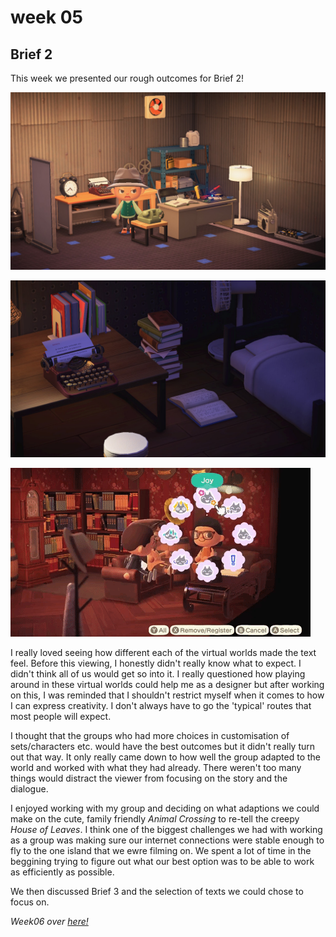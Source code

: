 # week 05

## Brief 2

This week we presented our rough outcomes for Brief 2! 

![](maddad.jpg)

![](papers.jpg)

![](bar.gif)

I really loved seeing how different each of the virtual worlds made the text feel. Before this viewing, I honestly didn't really know what to expect. I didn't think all of us would get so into it. I really questioned how playing around in these virtual worlds could help me as a designer but after working on this, I was reminded that I shouldn't restrict myself when it comes to how I can express creativity. I don't always have to go the 'typical' routes that most people will expect. 

I thought that the groups who had more choices in customisation of sets/characters etc. would have the best outcomes but it didn't really turn out that way. It only really came down to how well the group adapted to the world and worked with what they had already. There weren't too many things would distract the viewer from focusing on the story and the dialogue.

I enjoyed working with my group and deciding on what adaptions we could make on the cute, family friendly *Animal Crossing* to re-tell the creepy *House of Leaves*. I think one of the biggest challenges we had with working as a group was making sure our internet connections were stable enough to fly to the one island that we ewre filming on. We spent a lot of time in the beggining trying to figure out what our best option was to be able to work as efficiently as possible.

We then discussed Brief 3 and the selection of texts we could chose to focus on. 

*Week06 over [here!](https://robymanlongat.github.io/c0dewords/week06)*
